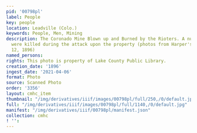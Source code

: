 ```yaml
---
pid: '00798pl'
label: People
key: people
location: Leadville (Colo.)
keywords: People, Men, Mining
description: The Coronado Mine Blown up and Burned by the Rioters. A number of rioters
  were killed during the attack upon the property (photos from Harper's Weekly December
  12, 1896)
named_persons: 
rights: This photo is property of Lake County Public Library.
creation_date: '1896'
ingest_date: '2021-04-06'
format: Photo
source: Scanned Photo
order: '3356'
layout: cmhc_item
thumbnail: "/img/derivatives/iiif/images/00798pl/full/250,/0/default.jpg"
full: "/img/derivatives/iiif/images/00798pl/full/1140,/0/default.jpg"
manifest: "/img/derivatives/iiif/00798pl/manifest.json"
collection: cmhc
! '': 
---
```

